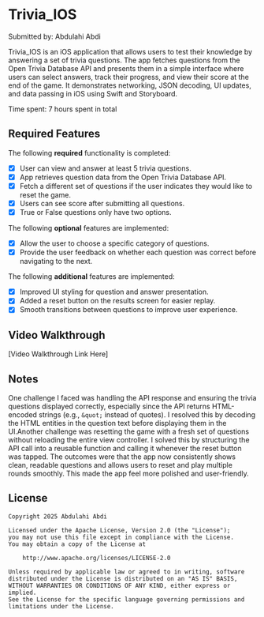 # Trivia_IOS

Submitted by: Abdulahi Abdi

Trivia_IOS is an iOS application that allows users to test their knowledge by answering a set of trivia questions. The app fetches questions from the Open Trivia Database API and presents them in a simple interface where users can select answers, track their progress, and view their score at the end of the game. It demonstrates networking, JSON decoding, UI updates, and data passing in iOS using Swift and Storyboard.

Time spent: 7 hours spent in total

## Required Features

The following **required** functionality is completed:

- [X] User can view and answer at least 5 trivia questions.
- [X] App retrieves question data from the Open Trivia Database API.
- [X] Fetch a different set of questions if the user indicates they would like to reset the game.
- [X] Users can see score after submitting all questions.
- [X] True or False questions only have two options.

The following **optional** features are implemented:

- [X] Allow the user to choose a specific category of questions.
- [X] Provide the user feedback on whether each question was correct before navigating to the next.

The following **additional** features are implemented:

- [X] Improved UI styling for question and answer presentation.
- [X] Added a reset button on the results screen for easier replay.
- [X] Smooth transitions between questions to improve user experience.

## Video Walkthrough

[Video Walkthrough Link Here]  

## Notes

One challenge I faced was handling the API response and ensuring the trivia questions displayed correctly, especially since the API returns HTML-encoded strings (e.g., `&quot;` instead of quotes). I resolved this by decoding the HTML entities in the question text before displaying them in the UI.Another challenge was resetting the game with a fresh set of questions without reloading the entire view controller. I solved this by structuring the API call into a reusable function and calling it whenever the reset button was tapped. The outcomes were that the app now consistently shows clean, readable questions and allows users to reset and play multiple rounds smoothly. This made the app feel more polished and user-friendly.

## License

    Copyright 2025 Abdulahi Abdi

    Licensed under the Apache License, Version 2.0 (the "License");
    you may not use this file except in compliance with the License.
    You may obtain a copy of the License at

        http://www.apache.org/licenses/LICENSE-2.0

    Unless required by applicable law or agreed to in writing, software
    distributed under the License is distributed on an "AS IS" BASIS,
    WITHOUT WARRANTIES OR CONDITIONS OF ANY KIND, either express or implied.
    See the License for the specific language governing permissions and
    limitations under the License.

